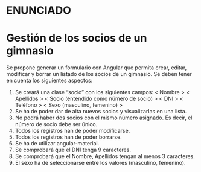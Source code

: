 # ENUNCIADO 

# Gestión de los socios de un gimnasio #

Se propone generar un formulario con Angular que permita crear, editar, modificar y borrar un listado de los socios de un gimnasio. 
Se deben tener en cuenta los siguientes aspectos: 

1. Se creará una clase “socio” con los siguientes campos: 
        < Nombre >
        < Apellidos >
        < Socio (entendido como número de socio) >
        < DNI >
        < Teléfono >
        < Sexo (masculino, femenino) > 
2. Se ha de poder dar de alta nuevos socios y visualizarlas en una lista. 
3. No podrá haber dos socios con el mismo número asignado. Es decir, el número de socio debe ser único. 
4. Todos los registros han de poder modificarse. 
5. Todos los registros han de poder borrarse. 
6. Se ha de utilizar angular-material. 
7. Se comprobará que el DNI tenga 9 caracteres. 
8. Se comprobará que el Nombre, Apellidos tengan al menos 3 caracteres. 
9. El sexo ha de seleccionarse entre los valores (masculino, femenino).
